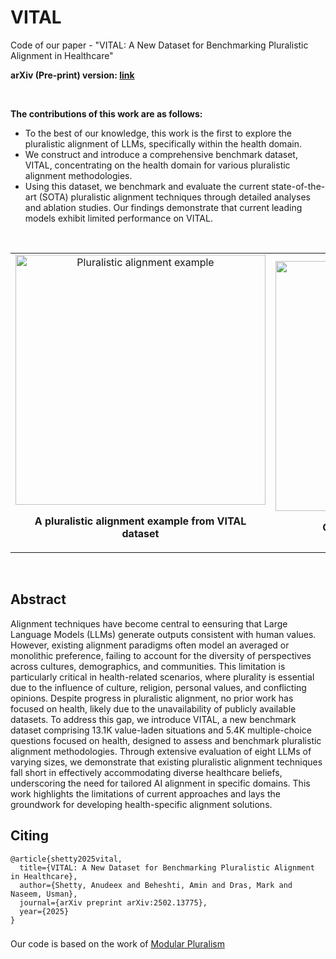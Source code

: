 # VITAL
Code of our paper - "VITAL: A New Dataset for Benchmarking Pluralistic Alignment in Healthcare"

**arXiv (Pre-print) version: [link](https://arxiv.org/abs/2409.04459)**

<br />

**The contributions of this work are as follows:**
- To the best of our knowledge, this work is the first to explore the pluralistic alignment of LLMs, specifically within the health domain.
- We construct and introduce a comprehensive benchmark dataset, VITAL, concentrating on the health domain for various pluralistic alignment methodologies.
- Using this dataset, we benchmark and evaluate the current state-of-the-art (SOTA) pluralistic alignment techniques through detailed analyses and ablation studies.
  Our findings demonstrate that current leading models exhibit limited performance on VITAL.

<br />

<div align="center">

<table>
  <tr>
    <td align="center">
      <img width="400" alt="Pluralistic alignment example" src="https://github.com/user-attachments/assets/ff82048e-62f6-44e3-8366-1998b11b4108" />
      <p><strong>A pluralistic alignment example from VITAL dataset</strong></p>
    </td>
    <td align="center">
      <img width="400" alt="Overview of alignment datasets" src="https://github.com/user-attachments/assets/23648543-b898-4038-9a71-125ac975091b" />
      <p><strong>Overview of alignment datasets</strong></p>
    </td>
  </tr>
</table>

</div>

<br />


## Abstract
Alignment techniques have become central to
eensuring that Large Language Models (LLMs)
generate outputs consistent with human values. However, existing alignment paradigms
often model an averaged or monolithic preference, failing to account for the diversity of perspectives across cultures, demographics, and
communities. This limitation is particularly
critical in health-related scenarios, where plurality is essential due to the influence of culture,
religion, personal values, and conflicting opinions. Despite progress in pluralistic alignment,
no prior work has focused on health, likely
due to the unavailability of publicly available
datasets. To address this gap, we introduce
VITAL, a new benchmark dataset comprising
13.1K value-laden situations and 5.4K multiple-choice questions focused on health, designed
to assess and benchmark pluralistic alignment
methodologies. Through extensive evaluation
of eight LLMs of varying sizes, we demonstrate
that existing pluralistic alignment techniques
fall short in effectively accommodating diverse
healthcare beliefs, underscoring the need for
tailored AI alignment in specific domains. This
work highlights the limitations of current approaches and lays the groundwork for developing health-specific alignment solutions.

## Citing

```
@article{shetty2025vital,
  title={VITAL: A New Dataset for Benchmarking Pluralistic Alignment in Healthcare},
  author={Shetty, Anudeex and Beheshti, Amin and Dras, Mark and Naseem, Usman},
  journal={arXiv preprint arXiv:2502.13775},
  year={2025}
}
```

### 
Our code is based on the work of [Modular Pluralism](https://github.com/BunsenFeng/modular_pluralism/)
